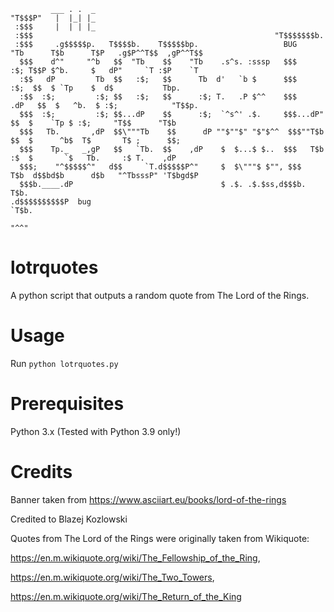              ___ . .  _                                                                                             
    "T$$$P"   |  |_| |_                                                                                             
     :$$$     |  | | |_                                                                                             
     :$$$                                                      "T$$$$$$$b.                                          
     :$$$     .g$$$$$p.   T$$$$b.    T$$$$$bp.                   BUG    "Tb      T$b      T$P   .g$P^^T$$  ,gP^^T$$ 
      $$$    d^"     "^b   $$  "Tb    $$    "Tb    .s^s. :sssp   $$$     :$; T$$P $^b.     $   dP"     `T :$P    `T
      :$$   dP         Tb  $$   :$;   $$      Tb  d'   `b $      $$$     :$;  $$  $ `Tp    $  d$           Tbp.   
      :$$  :$;         :$; $$   :$;   $$      :$; T.   .P $^^    $$$    .dP   $$  $   ^b.  $ :$;            "T$$p.  
      $$$  :$;         :$; $$...dP    $$      :$;  `^s^' .$.     $$$...dP"    $$  $    `Tp $ :$;     "T$$      "T$b 
      $$$   Tb.       ,dP  $$\"""Tb    $$      dP ""$""$" "$"$^^  $$$""T$b     $$  $      ^b$  T$       T$ ;      $$;
      $$$    Tp._   _,gP   $$   `Tb.  $$    ,dP    $  $...$ $..  $$$   T$b    :$  $       `$   Tb.     :$ T.    ,dP 
      $$$;    "^$$$$$^"   d$$     `T.d$$$$$P^"     $  $\"""$ $"", $$$    T$b  d$$bd$b      d$b   "^TbsssP" 'T$bgd$P  
      $$$b.____.dP                                 $ .$. .$.$ss,d$$$b.   T$b.                                       
    .d$$$$$$$$$$P  bug                                                    `T$b.                                     
                                                                            "^^"     

# lotrquotes
A python script that outputs a random quote from The Lord of the Rings.

# Usage
Run `python lotrquotes.py`

# Prerequisites
Python 3.x (Tested with Python 3.9 only!)

# Credits
Banner taken from https://www.asciiart.eu/books/lord-of-the-rings

Credited to Blazej Kozlowski

Quotes from The Lord of the Rings were originally taken from Wikiquote:

https://en.m.wikiquote.org/wiki/The_Fellowship_of_the_Ring,

https://en.m.wikiquote.org/wiki/The_Two_Towers,

https://en.m.wikiquote.org/wiki/The_Return_of_the_King

